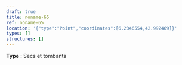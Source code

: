 ```yaml
---
draft: true
title: noname-65
ref: noname-65
location: '{"type":"Point","coordinates":[6.2346554,42.992469]}'
types: []
structures: []
---
```


**Type** : Secs et tombants  

